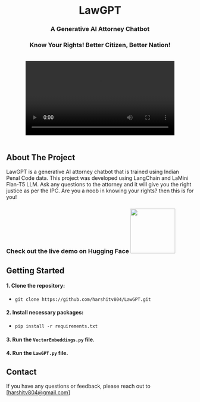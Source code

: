 <h1 align="center">LawGPT</h1>
<h3 align="center">A Generative AI Attorney Chatbot</h1>
<h3 align="center">Know Your Rights! Better Citizen, Better Nation!</h1>

<div align="center">
  <br>
  <video src="https://github.com/harshitv804/LawGPT/assets/100853494/b67d4576-70b1-4b3d-ba73-f855c8b3723b" width="400" />
  <br>
</div>
<br>

## About The Project
LawGPT is a generative AI attorney chatbot that is trained using Indian Penal Code data. This project was developed using LangChain and LaMini Flan-T5 LLM. Ask any questions to the attorney and it will give you the right justice as per the IPC. Are you a noob in knowing your rights? then this is for you!
<br>

### Check out the live demo on Hugging Face <a href="https://huggingface.co/spaces/harshitv804/LawGPT"><img src="https://static.vecteezy.com/system/resources/previews/009/384/880/non_2x/click-here-button-clipart-design-illustration-free-png.png" width="120" height="auto"></a>

## Getting Started

#### 1. Clone the repository:
   - ```
     git clone https://github.com/harshitv804/LawGPT.git
     ```
#### 2. Install necessary packages:
   - ```
     pip install -r requirements.txt
     ```
#### 3. Run the `VectorEmbeddings.py` file.
#### 4. Run the `LawGPT.py` file.

## Contact
If you have any questions or feedback, please reach out to [harshitv804@gmail.com]

